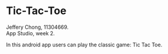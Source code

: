 # Tic-Tac-Toe

Jeffery Chong, 11304669.</br>
App Studio, week 2.

In this android app users can play the classic game: Tic Tac Toe.</br>
 
